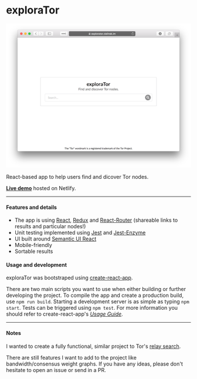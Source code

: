 # exploraTor

![Project screenshot](https://raw.githubusercontent.com/zielinsm/explorator/master/capture.png)

React-based app to help users find and dicover Tor nodes.

**[Live demo](https://explorator.zielinsk.im/)** hosted on Netlify.

---

#### Features and details
  - The app is using [React](https://reactjs.org/), [Redux](https://redux.js.org/) and [React-Router](https://www.npmjs.com/package/react-router) (shareable links to results and particular nodes!)
  - Unit testing implemented using [Jest](https://jestjs.io/) and [Jest-Enzyme](https://www.npmjs.com/package/jest-enzyme)
  - UI built around [Semantic UI React](https://react.semantic-ui.com/)
  - Mobile-friendly
  - Sortable results

#### Usage and development
exploraTor was bootstraped using [create-react-app](https://www.npmjs.com/package/create-react-app).

There are two main scripts you want to use when either building or further developing the project. To compile the app and create a production build, use `npm run build`. Starting a development server is as simple as typing `npm start`. Tests can be triggered using `npm test`. For more information you should refer to create-react-app's *[Usage Guide](https://github.com/facebook/create-react-app/blob/master/packages/react-scripts/template/README.md)*.

---

#### Notes

I wanted to create a fully functional, similar project to Tor's [relay search](https://metrics.torproject.org/rs.html).

There are still features I want to add to the project like bandwidth/consensus weight graphs. If you have any ideas, please don't hesitate to open an issue or send in a PR.
